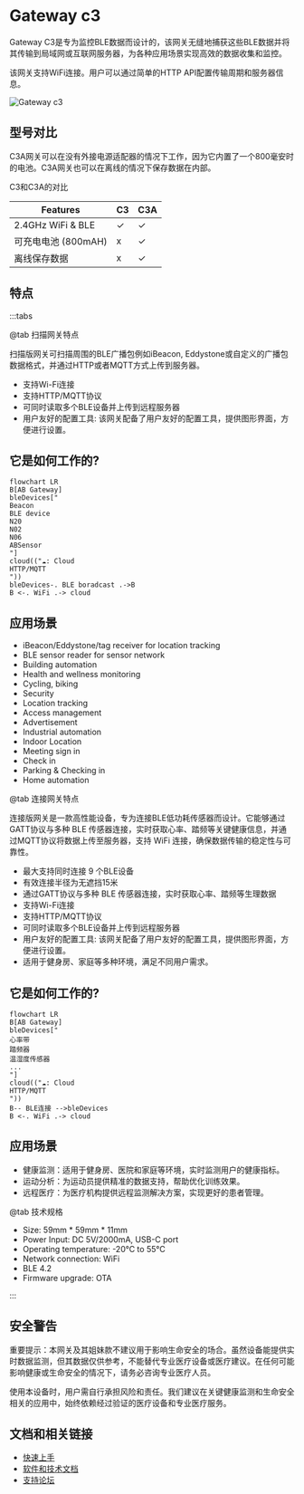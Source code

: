 # Gateway c3 #

Gateway C3是专为监控BLE数据而设计的，该网关无缝地捕获这些BLE数据并将其传输到局域网或互联网服务器，为各种应用场景实现高效的数据收集和监控。

该网关支持WiFi连接。用户可以通过简单的HTTP API配置传输周期和服务器信息。

![Gateway c3](https://i1.aprbrother.com/gw-c3.jpg-640.jpg)

## 型号对比 ##

C3A网关可以在没有外接电源适配器的情况下工作，因为它内置了一个800毫安时的电池。C3A网关也可以在离线的情况下保存数据在内部。

C3和C3A的对比

| Features                       | C3 | C3A  |
| ------------------------------ | -- | ---- |
| 2.4GHz WiFi & BLE              | ✓  | ✓    |
| 可充电电池 (800mAH)            | x  | ✓    |
| 离线保存数据                   | x  | ✓    |

## 特点 ##

:::tabs

@tab 扫描网关特点

扫描版网关可扫描周围的BLE广播包例如iBeacon, Eddystone或自定义的广播包数据格式，并通过HTTP或者MQTT方式上传到服务器。


- 支持Wi-Fi连接
- 支持HTTP/MQTT协议
- 可同时读取多个BLE设备并上传到远程服务器
- 用户友好的配置工具: 该网关配备了用户友好的配置工具，提供图形界面，方便进行设置。

## 它是如何工作的? ##

```mermaid
flowchart LR
B[AB Gateway]
bleDevices["
Beacon
BLE device
N20
N02
N06
ABSensor
"]
cloud(("☁️: Cloud
HTTP/MQTT
"))
bleDevices-. BLE boradcast .->B
B <-. WiFi .-> cloud
```
## 应用场景

- iBeacon/Eddystone/tag receiver for location tracking
- BLE sensor reader for sensor network
- Building automation
- Health and wellness monitoring
- Cycling, biking
- Security
- Location tracking
- Access management
- Advertisement
- Industrial automation
- Indoor Location
- Meeting sign in
- Check in
- Parking & Checking in
- Home automation

@tab 连接网关特点

连接版网关是一款高性能设备，专为连接BLE低功耗传感器而设计。它能够通过GATT协议与多种 BLE 传感器连接，实时获取心率、踏频等关键健康信息，并通过MQTT协议将数据上传至服务器，支持 WiFi 连接，确保数据传输的稳定性与可靠性。

- 最大支持同时连接 9 个BLE设备
- 有效连接半径为无遮挡15米
- 通过GATT协议与多种 BLE 传感器连接，实时获取心率、踏频等生理数据
- 支持Wi-Fi连接
- 支持HTTP/MQTT协议
- 可同时读取多个BLE设备并上传到远程服务器
- 用户友好的配置工具: 该网关配备了用户友好的配置工具，提供图形界面，方便进行设置。
- 适用于健身房、家庭等多种环境，满足不同用户需求。

## 它是如何工作的? ##

```mermaid
flowchart LR
B[AB Gateway]
bleDevices["
心率带
踏频器
温湿度传感器
...
"]
cloud(("☁️: Cloud
HTTP/MQTT
"))
B-- BLE连接 -->bleDevices
B <-. WiFi .-> cloud
```

## 应用场景 ##

* 健康监测：适用于健身房、医院和家庭等环境，实时监测用户的健康指标。
* 运动分析：为运动员提供精准的数据支持，帮助优化训练效果。
* 远程医疗：为医疗机构提供远程监测解决方案，实现更好的患者管理。

@tab 技术规格

- Size: 59mm * 59mm * 11mm
- Power Input: DC 5V/2000mA, USB-C port
- Operating temperature: -20°C to 55°C
- Network connection: WiFi
- BLE 4.2
- Firmware upgrade: OTA

:::

## 安全警告 ##

重要提示：本网关及其姐妹款不建议用于影响生命安全的场合。虽然设备能提供实时数据监测，但其数据仅供参考，不能替代专业医疗设备或医疗建议。在任何可能影响健康或生命安全的情况下，请务必咨询专业医疗人员。

使用本设备时，用户需自行承担风险和责任。我们建议在关键健康监测和生命安全相关的应用中，始终依赖经过验证的医疗设备和专业医疗服务。

## 文档和相关链接 ##

- [快速上手](gwc3/quickstart.md)
- [软件和技术文档](gwc3/tech.md)
- [支持论坛](http://bbs.aprbrother.com/c/wifi)
